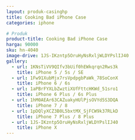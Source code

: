 ```yaml
---
layout: produk-casinghp
title: Cooking Bad iPhone Case
categories: iphone

# Produk
product-title: Cooking Bad iPhone Case
harga: 90000
sku: hn-4040
image-drive: 1JS-IKzntp5OruHyNsRxljWLDYPslIJ40
gallery:
  - url: 1KNsTiVV9QIfv3bUif0hEWkqrqn2Rws3k
    title: iPhone 5 / 5s / SE
  - url: 1Fw91XubMjx7rsVpdpgbPaWk_78SoConX
    title: iPhone 6 / 6s
  - url: 1aPBrFYXLbZwztiXUfFttcHKWd_51sro1
    title: iPhone 6 Plus / 6s Plus
  - url: 1hM0AEAr63CAZuakyHUlPjsOVYd5S3DQA
    title: iPhone 7 / 8
  - url: 1pDQlyXCZ3B0L5bxtMX_SjFCW9k37RLkD
    title: iPhone 7 Plus / 8 Plus
  - url: 1JS-IKzntp5OruHyNsRxljWLDYPslIJ40
    title: iPhone X
---
```

